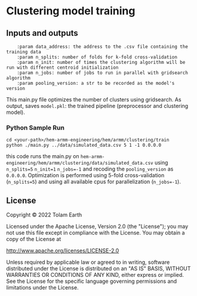 # Clustering model training

## Inputs and outputs

```
    :param data_address: the address to the .csv file containing the training data
    :param n_splits: number of folds for k-fold cross-validation
    :param n_init: number of times the clustering algorithm will be run with different centroid initialization
    :param n_jobs: number of jobs to run in parallel with gridsearch algorithm
    :param pooling_version: a str to be recorded as the model's version
```
This main.py file optimizes the number of clusters using gridsearch. As output, saves
`model.pkl`: the trained pipeline (preprocessor and clustering model).

### Python Sample Run
```
cd <your-path>/hem-armm-engineering/hem/armm/clustering/train
python ./main.py ../data/simulated_data.csv 5 1 -1 0.0.0.0
```
this code runs the main.py on `hem-armm-engineering/hem/armm/clustering/data/simulated_data.csv` using `n_splits=5` `n_init=1` `n_jobs=-1` and recoding the `pooling_version` as `0.0.0.0`.
Optimization is performed using  5-fold cross-validation (`n_splits=5`) and using all available cpus for parallelization (`n_jobs=-1`). 

## License
Copyright &copy; 2022 Tolam Earth

Licensed under the Apache License, Version 2.0 (the "License"); you may not use this file except in compliance with the License. You may obtain a copy of the License at 

http://www.apache.org/licenses/LICENSE-2.0 

Unless required by applicable law or agreed to in writing, software distributed under the License is distributed on an "AS IS" BASIS, WITHOUT WARRANTIES OR CONDITIONS OF ANY KIND, either express or implied. See the License for the specific language governing permissions and limitations under the License.
